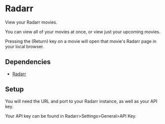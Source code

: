 # Radarr

View your Radarr movies.

You can view all of your movies at once, or view just your upcoming movies.

Pressing the (Return) key on a movie will open that movie's Radarr page in your local browser.

## Dependencies

* [Radarr]( https://radarr.video )

## Setup

You will need the URL and port to your Radarr instance, as well as your API key.

Your API key can be found in Radarr>Settings>General>API Key.